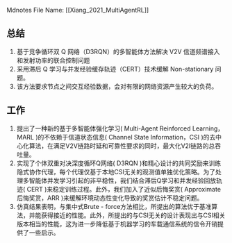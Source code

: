  Mdnotes File Name: [[Xiang_2021_MultiAgentRL]]

## 总结
1.  基于竞争循环双 Q 网络（D3RQN）的多智能体方法解决 V2V 信道频谱接入和发射功率的联合控制问题
2.  采用滞后 Q 学习与并发经验缓存轨迹（CERT）技术缓解 Non-stationary 问题。
3.  该方法要求节点之间交互经验数据，会对有限的网络资源产生较大的负荷。

## 工作
1.  提出了一种新的基于多智能体强化学习( Multi-Agent Reinforced Learning，MARL )的不依赖于信道状态信息( Channel State Information，CSI )的去中心化算法，在满足V2V链路时延和可靠性要求的同时，最大化V2I链路的总吞吐量。
2.  实现了个体双重对决深度循环Q网络( D3RQN )和精心设计的共同奖励来训练隐式协作代理，每个代理仅基于本地CSI无关的观测值单独优化策略。为了处理多智能体并发学习引起的非平稳性，我们结合滞后Q学习和并发经验回放轨迹( CERT )来稳定训练过程。此外，我们加入了近似后悔奖赏( Approximate后悔奖赏，ARR )来缓解环境动态性变化导致的奖赏估计不稳定问题。
3.  仿真结果表明，与集中式Brute - force方法相比，所提出的算法优于基准算法，并能获得接近的性能。此外，所提出的与CSI无关的设计表现出与CSI相关版本相当的性能，这为进一步降低基于机器学习的车载通信系统的信令开销提供了一些启示。